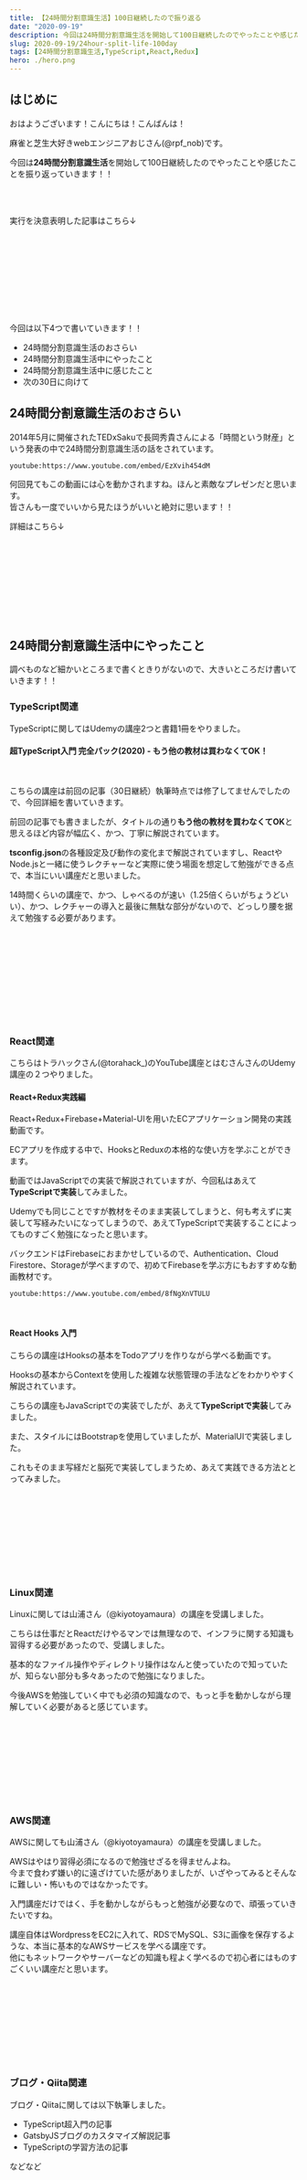 ```yaml
---
title: 【24時間分割意識生活】100日継続したので振り返る
date: "2020-09-19"
description: 今回は24時間分割意識生活を開始して100日継続したのでやったことや感じたことを振り返っていきます！！
slug: 2020-09-19/24hour-split-life-100day
tags: [24時間分割意識生活,TypeScript,React,Redux]
hero: ./hero.png
---
```


## はじめに 

おはようございます！こんにちは！こんばんは！

麻雀と芝生大好きwebエンジニアおじさん(@rpf_nob)です。

今回は**24時間分割意識生活**を開始して100日継続したのでやったことや感じたことを振り返っていきます！！

<br>
<br>

実行を決意表明した記事はこちら↓

<div class="iframely-embed"><div class="iframely-responsive" style="height: 140px; padding-bottom: 0;"><a href="https://rpf-noblog.com/2020-06-11/24hour-split-life-start/" data-iframely-url="//cdn.iframe.ly/EjpcRto?iframe=card-small"></a></div></div>

今回は以下4つで書いていきます！！

* 24時間分割意識生活のおさらい
* 24時間分割意識生活中にやったこと
* 24時間分割意識生活中に感じたこと
* 次の30日に向けて

## 24時間分割意識生活のおさらい

2014年5月に開催されたTEDxSakuで長岡秀貴さんによる「時間という財産」という発表の中で24時間分割意識生活の話をされています。

`youtube:https://www.youtube.com/embed/EzXvih454dM`


何回見てもこの動画には心を動かされますね。ほんと素敵なプレゼンだと思います。  
皆さんも一度でいいから見たほうがいいと絶対に思います！！

詳細はこちら↓

<div class="iframely-embed"><div class="iframely-responsive" style="height: 140px; padding-bottom: 0;"><a href="https://rpf-noblog.com/2020-06-11/24hour-split-life-start/" data-iframely-url="//cdn.iframe.ly/EjpcRto?iframe=card-small"></a></div></div>


## 24時間分割意識生活中にやったこと

調べものなど細かいところまで書くときりがないので、大きいところだけ書いていきます！！

### TypeScript関連

TypeScriptに関してはUdemyの講座2つと書籍1冊をやりました。

#### 超TypeScript入門 完全パック(2020) - もう他の教材は買わなくてOK！

<br>

こちらの講座は前回の記事（30日継続）執筆時点では修了してませんでしたので、今回詳細を書いていきます。

前回の記事でも書きましたが、タイトルの通り**もう他の教材を買わなくてOK**と思えるほど内容が幅広く、かつ、丁寧に解説されています。

**tsconfig.json**の各種設定及び動作の変化まで解説されていますし、ReactやNode.jsと一緒に使うレクチャーなど実際に使う場面を想定して勉強ができる点で、本当にいい講座だと思いました。

14時間くらいの講座で、かつ、しゃべるのが速い（1.25倍くらいがちょうどいい）、かつ、レクチャーの導入と最後に無駄な部分がないので、どっしり腰を据えて勉強する必要があります。

<div class="iframely-embed"><div class="iframely-responsive" style="height: 140px; padding-bottom: 0;"><a href="https://www.udemy.com/course/typescript-complete/" data-iframely-url="//cdn.iframe.ly/xXbIX29?iframe=card-small"></a></div></div>

<br>

### React関連

こちらはトラハックさん(@torahack_)のYouTube講座とはむさんさんのUdemy講座の２つやりました。

#### React+Redux実践編

React+Redux+Firebase+Material-UIを用いたECアプリケーション開発の実践動画です。

ECアプリを作成する中で、HooksとReduxの本格的な使い方を学ぶことができます。

動画ではJavaScriptでの実装で解説されていますが、今回私はあえて**TypeScriptで実装**してみました。

Udemyでも同じことですが教材をそのまま実装してしまうと、何も考えずに実装して写経みたいになってしまうので、あえてTypeScriptで実装することによってものすごく勉強になったと思います。

バックエンドはFirebaseにおまかせしているので、Authentication、Cloud Firestore、Storageが学べますので、初めてFirebaseを学ぶ方にもおすすめな動画教材です。

`youtube:https://www.youtube.com/embed/8fNgXnVTULU`

<br>

#### React Hooks 入門

こちらの講座はHooksの基本をTodoアプリを作りながら学べる動画です。

Hooksの基本からContextを使用した複雑な状態管理の手法などをわかりやすく解説されています。

こちらの講座もJavaScriptでの実装でしたが、あえて**TypeScriptで実装**してみました。

また、スタイルにはBootstrapを使用していましたが、MaterialUIで実装しました。

これもそのまま写経だと脳死で実装してしまうため、あえて実践できる方法ととってみました。

<div class="iframely-embed"><div class="iframely-responsive" style="height: 140px; padding-bottom: 0;"><a href="https://www.udemy.com/course/react-hooks-101/" data-iframely-url="//cdn.iframe.ly/sIsgNce?iframe=card-small"></a></div></div>


### Linux関連

Linuxに関しては山浦さん（@kiyotoyamaura）の講座を受講しました。

こちらは仕事だとReactだけやるマンでは無理なので、インフラに関する知識も習得する必要があったので、受講しました。

基本的なファイル操作やディレクトリ操作はなんと使っていたので知っていたが、知らない部分も多々あったので勉強になりました。

今後AWSを勉強していく中でも必須の知識なので、もっと手を動かしながら理解していく必要があると感じています。

<div class="iframely-embed"><div class="iframely-responsive" style="height: 140px; padding-bottom: 0;"><a href="https://www.udemy.com/course/unscared_linux/" data-iframely-url="//cdn.iframe.ly/ZyrkHqQ?iframe=card-small"></a></div></div>


### AWS関連

AWSに関しても山浦さん（@kiyotoyamaura）の講座を受講しました。

AWSはやはり習得必須になるので勉強せざるを得ませんよね。  
今まで食わず嫌い的に遠ざけていた感がありましたが、いざやってみるとそんなに難しい・怖いものではなかったです。

入門講座だけではく、手を動かしながらもっと勉強が必要なので、頑張っていきたいですね。

講座自体はWordpressをEC2に入れて、RDSでMySQL、S3に画像を保存するような、本当に基本的なAWSサービスを学べる講座です。  
他にもネットワークやサーバーなどの知識も程よく学べるので初心者にはものすごくいい講座だと思います。

<div class="iframely-embed"><div class="iframely-responsive" style="height: 140px; padding-bottom: 0;"><a href="https://www.udemy.com/course/aws-and-infra/" data-iframely-url="//cdn.iframe.ly/IqgsVE0?iframe=card-small"></a></div></div>


### ブログ・Qiita関連

ブログ・Qiitaに関しては以下執筆しました。

* TypeScript超入門の記事
* GatsbyJSブログのカスタマイズ解説記事
* TypeScriptの学習方法の記事

などなど

<div class="iframely-embed"><div class="iframely-responsive" style="height: 140px; padding-bottom: 0;"><a href="https://rpf-noblog.com/2020-07-15/start-typescript-06/" data-iframely-url="//cdn.iframe.ly/pnXu3dX?iframe=card-small"></a></div></div>

<br>

<div class="iframely-embed"><div class="iframely-responsive" style="height: 140px; padding-bottom: 0;"><a href="https://qiita.com/rpf-nob/items/8a0d642cda6a56d82ae9" data-iframely-url="//cdn.iframe.ly/zwGihrg?iframe=card-small"></a></div></div>


## 24時間分割意識生活中に感じたこと

### 朝６時に起きるのが寝坊になる

基本的に朝5時起きで時間を作るようにしているのですが、ちょっと6時くらいに起きてしまうと寝坊してしまったと思ってしまうほど、5時起きが日常になってきます。

また、Twitterで毎朝今日のスケジュールをつぶやくようにすると、やらなきゃという気持ちが強くなります。こういう生活を始めるためには、Twitterなどの発信で自分を一旦縛るのも大切だと思います。すぐやめてしまうとちょっと恥ずかしい感じもしてしまいますしね。

### 早朝はアウトプットに限る

これは前回も書きましたが、本当に早朝はアウトプットに限ります。  
プログラミングやブログ執筆などアウトプットしていると早朝の2・3時間なんてあっという間なので、ものすごい集中力の高い、生産性の高い時間だと思います。

### 残業しないように頑張る

これも前回書きましたが、明確にスケジュールを立てると残業しないように、考えて効率的に仕事するようになります。

何回か残業しましたが、この生活を始める前よりは格段に減っていると思います。

生産性も高くなるし、自分のやりたいことをやる時間も作れるし、本当にいいことずくめです。

## 今後に向けて

基本的に以下をしばらくやっていく予定

* 個人アプリ開発
* React&TypeScript
* AWS（Linuxやネットワークやサーバーの知識含む）

個人アプリ開発に関してはネタの宝庫になりそうなので、今後のブログのメインにしたいですね！！

## まとめ

今回は24時間分割意識生活を開始して100日継続した振り返りをしました。

振り返ってみるとまだインプットが多くアウトプットが少ないですね。

仕事でアウトプットできているとはいえ、やはり仕事以外のアウトプットももっと増やして自分の価値を高めていきたいと思います。

<br>

みなさんも**24時間分割意識生活**を始めてみませんか？？

朝活をするだけでもいいと思うので、まずは朝活だけでもどうでしょうか？？？

最後まで見ていただきありがとうございました！！！！！